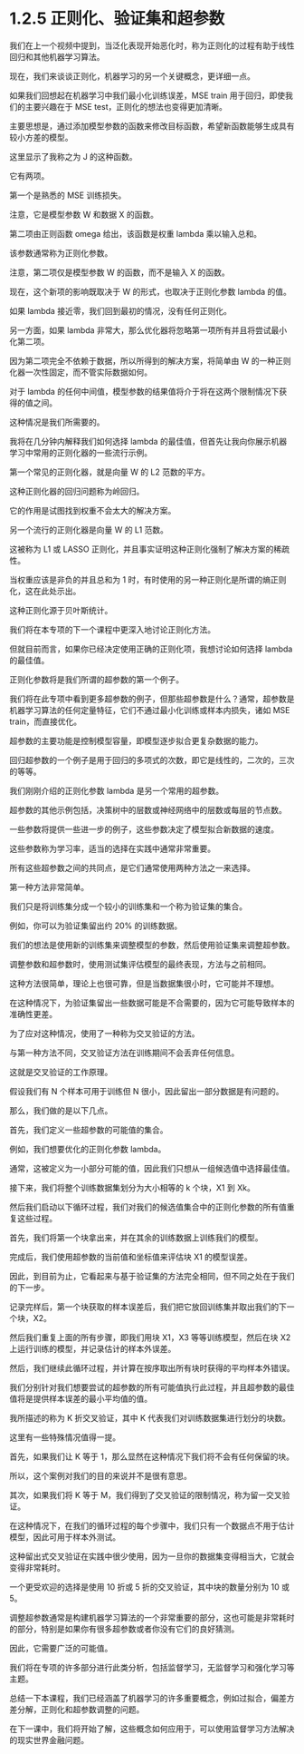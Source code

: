 # 1.2.5 正则化、验证集和超参数

我们在上一个视频中提到，当泛化表现开始恶化时，称为正则化的过程有助于线性回归和其他机器学习算法。

现在，我们来谈谈正则化，机器学习的另一个关键概念，更详细一点。

如果我们回想起在机器学习中我们最小化训练误差，MSE train 用于回归，即使我们的主要兴趣在于 MSE test，正则化的想法也变得更加清晰。

主要思想是，通过添加模型参数的函数来修改目标函数，希望新函数能够生成具有较小方差的模型。

这里显示了我称之为 J 的这种函数。

它有两项。

第一个是熟悉的 MSE 训练损失。

注意，它是模型参数 W 和数据 X 的函数。

第二项由正则函数 omega 给出，该函数是权重 lambda 乘以输入总和。

该参数通常称为正则化参数。

注意，第二项仅是模型参数 W 的函数，而不是输入 X 的函数。

现在，这个新项的影响既取决于 W 的形式，也取决于正则化参数 lambda 的值。

如果 lambda 接近零，我们回到最初的情况，没有任何正则化。

另一方面，如果 lambda 非常大，那么优化器将忽略第一项所有并且将尝试最小化第二项。

因为第二项完全不依赖于数据，所以所得到的解决方案，将简单由 W 的一种正则化器一次性固定，而不管实际数据如何。

对于 lambda 的任何中间值，模型参数的结果值将介于将在这两个限制情况下获得的值之间。

这种情况是我们所需要的。

我将在几分钟内解释我们如何选择 lambda 的最佳值，但首先让我向你展示机器学习中常用的正则化器的一些流行示例。

第一个常见的正则化器，就是向量 W 的 L2 范数的平方。

这种正则化器的回归问题称为岭回归。

它的作用是试图找到权重不会太大的解决方案。

另一个流行的正则化器是向量 W 的 L1 范数。

这被称为 L1 或 LASSO 正则化，并且事实证明这种正则化强制了解决方案的稀疏性。

当权重应该是非负的并且总和为 1 时，有时使用的另一种正则化是所谓的熵正则化，这在此处示出。

这种正则化源于贝叶斯统计。

我们将在本专项的下一个课程中更深入地讨论正则化方法。

但就目前而言，如果你已经决定使用正确的正则化项，我想讨论如何选择 lambda 的最佳值。

正则化参数将是我们所谓的超参数的第一个例子。

我们将在此专项中看到更多超参数的例子，但那些超参数是什么？通常，超参数是机器学习算法的任何定量特征，它们不通过最小化训练或样本内损失，诸如 MSE train，而直接优化。

超参数的主要功能是控制模型容量，即模型逐步拟合更复杂数据的能力。

回归超参数的一个例子是用于回归的多项式的次数，即它是线性的，二次的，三次的等等。

我们刚刚介绍的正则化参数 lambda 是另一个常用的超参数。

超参数的其他示例包括，决策树中的层数或神经网络中的层数或每层的节点数。

一些参数将提供一些进一步的例子，这些参数决定了模型拟合新数据的速度。

这些参数称为学习率，适当的选择在实践中通常非常重要。

所有这些超参数之间的共同点，是它们通常使用两种方法之一来选择。

第一种方法非常简单。

我们只是将训练集分成一个较小的训练集和一个称为验证集的集合。

例如，你可以为验证集留出约 20% 的训练数据。

我们的想法是使用新的训练集来调整模型的参数，然后使用验证集来调整超参数。

调整参数和超参数时，使用测试集评估模型的最终表现，方法与之前相同。

这种方法很简单，理论上也很可靠，但是当数据集很小时，它可能并不理想。

在这种情况下，为验证集留出一些数据可能是不合需要的，因为它可能导致样本的准确性更差。

为了应对这种情况，使用了一种称为交叉验证的方法。

与第一种方法不同，交叉验证方法在训练期间不会丢弃任何信息。

这就是交叉验证的工作原理。

假设我们有 N 个样本可用于训练但 N 很小，因此留出一部分数据是有问题的。

那么，我们做的是以下几点。

首先，我们定义一些超参数的可能值的集合。

例如，我们想要优化的正则化参数 lambda。

通常，这被定义为一小部分可能的值，因此我们只想从一组候选值中选择最佳值。

接下来，我们将整个训练数据集划分为大小相等的 k 个块，X1 到 Xk。

然后我们启动以下循环过程，我们对我们的候选值集合中的正则化参数的所有值重复这些过程。

首先，我们将第一个块拿出来，并在其余的训练数据上训练我们的模型。

完成后，我们使用超参数的当前值和坐标值来评估块 X1 的模型误差。

因此，到目前为止，它看起来与基于验证集的方法完全相同，但不同之处在于我们的下一步。

记录完样后，第一个块获取的样本误差后，我们把它放回训练集并取出我们的下一个块，X2。

然后我们重复上面的所有步骤，即我们用块 X1，X3 等等训练模型，然后在块 X2 上运行训练的模型，并记录估计的样本外误差。

然后，我们继续此循环过程，并计算在按序取出所有块时获得的平均样本外错误。

我们分别针对我们想要尝试的超参数的所有可能值执行此过程，并且超参数的最佳值将是提供样本误差的最小平均值的值。

我所描述的称为 K 折交叉验证，其中 K 代表我们对训练数据集进行划分的块数。

这里有一些特殊情况值得一提。

首先，如果我们让 K 等于 1，那么显然在这种情况下我们将不会有任何保留的块。

所以，这个案例对我们的目的来说并不是很有意思。

其次，如果我们将 K 等于 M，我们得到了交叉验证的限制情况，称为留一交叉验证。

在这种情况下，在我们的循环过程的每个步骤中，我们只有一个数据点不用于估计模型，因此可用于样本外测试。

这种留出式交叉验证在实践中很少使用，因为一旦你的数据集变得相当大，它就会变得非常耗时。

一个更受欢迎的选择是使用 10 折或 5 折的交叉验证，其中块的数量分别为 10 或 5。

调整超参数通常是构建机器学习算法的一个非常重要的部分，这也可能是非常耗时的部分，特别是如果你有很多超参数或者你没有它们的良好猜测。

因此，它需要广泛的可能值。

我们将在专项的许多部分进行此类分析，包括监督学习，无监督学习和强化学习等主题。

总结一下本课程，我们已经涵盖了机器学习的许多重要概念，例如过拟合，偏差方差分解，正则化和超参数调整的问题。

在下一课中，我们将开始了解，这些概念如何应用于，可以使用监督学习方法解决的现实世界金融问题。
